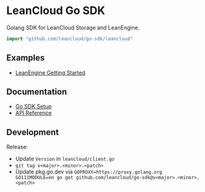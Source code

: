 # LeanCloud Go SDK
Golang SDK for LeanCloud Storage and LeanEngine.

```go
import "github.com/leancloud/go-sdk/leancloud"
```

## Examples

- [LeanEngine Getting Started](https://github.com/leancloud/golang-getting-started)

## Documentation

- [Go SDK Setup](https://leancloud.cn/docs/sdk_setup-go.html)
- [API Reference](https://pkg.go.dev/github.com/leancloud/go-sdk/leancloud)

## Development

Release:

- Update `Version` in `leancloud/client.go`
- `git tag v<major>.<minor>.<patch>`
- Update pkg.go.dev via `GOPROXY=https://proxy.golang.org GO111MODULE=on go get github.com/leancloud/go-sdk@v<major>.<minor>.<patch>`
